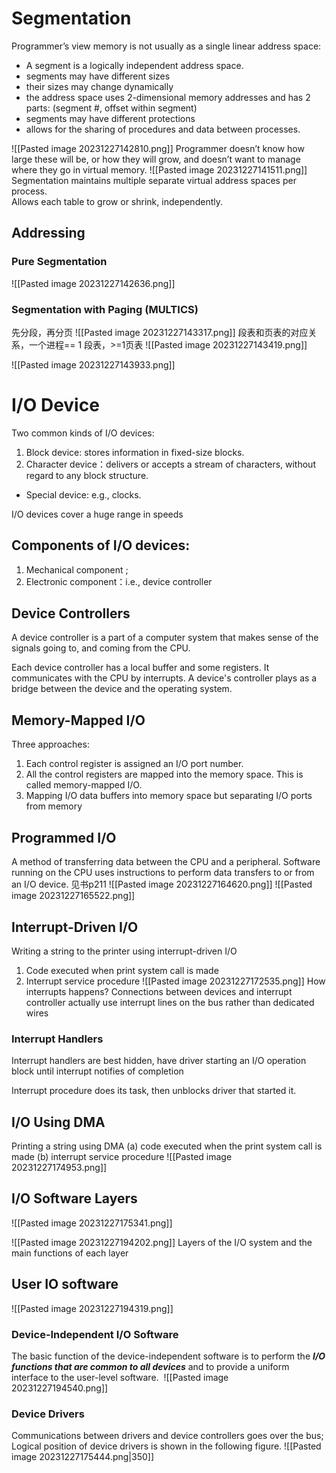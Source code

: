 # Segmentation
Programmer’s view memory is not usually as a single linear address space:
- A segment is a logically independent address space.
- segments may have different sizes
- their sizes may change dynamically
- the address space uses 2-dimensional memory addresses and has 2 parts:
	(segment #, offset within segment)
- segments may have different protections
- allows for the sharing of procedures and data between processes. 

![[Pasted image 20231227142810.png]]
Programmer doesn’t know how large these will be, or how they will grow, and doesn’t want to manage where they go in virtual memory.
![[Pasted image 20231227141511.png]]
Segmentation maintains multiple separate virtual address spaces per process.  
Allows each table to grow or shrink, independently.
## Addressing
### Pure Segmentation
![[Pasted image 20231227142636.png]]

### Segmentation with Paging (MULTICS)
先分段，再分页
![[Pasted image 20231227143317.png]]
段表和页表的对应关系，一个进程== 1 段表，>=1页表
![[Pasted image 20231227143419.png]]

![[Pasted image 20231227143933.png]]


# I/O Device

Two common kinds of I/O devices:
1. Block device: stores information in fixed-size blocks.
2. Character device：delivers or accepts a stream of characters, without regard to any block structure.
- Special device: e.g., clocks.

I/O devices cover a huge range in speeds

## Components of I/O devices: 
1. Mechanical component ;
2. Electronic component：i.e., device controller



## Device Controllers
A device controller is a part of a computer system that makes sense of the signals going to, and coming from the CPU. 

Each device controller has a local buffer and some registers. It communicates with the CPU by interrupts. A device's controller plays as a bridge between the device and the operating system.

## Memory-Mapped I/O
Three approaches:
1. Each control register is assigned an I/O port number.
2. All the control registers are mapped into the memory space. This is called memory-mapped I/O.
3. Mapping I/O data buffers into memory space but separating I/O ports from memory
## Programmed I/O
A method of transferring data between the CPU and a peripheral.
Software running on the CPU uses instructions to perform data transfers to or from an I/O device. 
见书p211
![[Pasted image 20231227164620.png]]
![[Pasted image 20231227165522.png]]

## Interrupt-Driven I/O
Writing a string to the printer using interrupt-driven I/O
1. Code executed when print system call is made
2. Interrupt service procedure
![[Pasted image 20231227172535.png]]
How interrupts happens?
Connections between devices and interrupt controller actually use interrupt lines on the bus rather than dedicated wires
### Interrupt Handlers
Interrupt handlers are best hidden, have driver starting an I/O operation block until interrupt notifies of completion

Interrupt procedure does its task, then unblocks driver that started it. 

## I/O Using DMA
Printing a string using DMA
(a) code executed when the print system call is made
(b) interrupt service procedure
![[Pasted image 20231227174953.png]]

## I/O Software Layers
![[Pasted image 20231227175341.png]]

![[Pasted image 20231227194202.png]]
   Layers of the I/O system and the main functions of each layer

## User IO software
![[Pasted image 20231227194319.png]]
### Device-Independent I/O Software
The basic function of the device-independent software is to perform the ***I/O functions that are common to all devices*** and to provide a uniform interface to the user-level software. 
![[Pasted image 20231227194540.png]]
### Device Drivers
Communications between drivers and device controllers goes over the bus; Logical position of device drivers is shown in the following figure.
![[Pasted image 20231227175444.png|350]]



